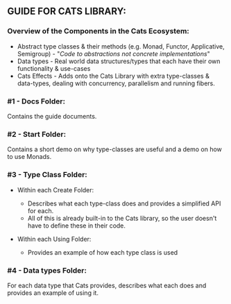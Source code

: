 ## GUIDE FOR CATS LIBRARY:

### Overview of the Components in the Cats Ecosystem:
* Abstract type classes & their methods (e.g. Monad, Functor, Applicative, Semigroup) - "_Code to abstractions not concrete implementations_"
* Data types - Real world data structures/types that each have their own functionality & use-cases
* Cats Effects - Adds onto the Cats Library with extra type-classes & data-types, dealing with concurrency, parallelism and running fibers. <p>

### #1 - Docs Folder:
Contains the guide documents.

### #2 - Start Folder:
Contains a short demo on why type-classes are useful and a demo on how to use Monads.

### #3 - Type Class Folder:
 * Within each Create Folder:
   * Describes what each type-class does and provides a simplified API for each. <br>
   * All of this is already built-in to the Cats library, so the user doesn't have to define these in their code.

 * Within each Using Folder:
   * Provides an example of how each type class is used

### #4 - Data types Folder:
For each data type that Cats provides, describes what each does and provides an example of using it.
